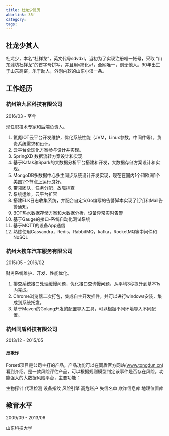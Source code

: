 ```yaml
---
title: 杜龙少简历
abbrlink: 35f
category:
tags:
---
```


## 杜龙少其人

杜龙少，本名“杜祥龙”，英文代号sdvdxl，当初为了实现注册唯一帐号，采取 “山东潍坊杜祥龙”的首字母拼写，并且用`v`简化`wf`，全网唯一，别无他人。90年出生于山东高密，乐于助人，外刚内软的山东小汉一条。

## 工作经历

### 杭州第九区科技有限公司

2016/03 - 至今

现任职技术专家和后端负责人。

1. 氦氪IOT云平台开发维护，优化系统性能（JVM，Linux参数，中间件等），负责系统需求和设计。
1. 云平台全球化方案参与设计并实现。
1. SpringXD 数据流转方案设计和实现
1. 基于Kafak和Spark的大数据分析平台搭建和开发，大数据存储方案设计和实现。
1. MongoDB多数据中心多主同步系统设计开发实现，现在在国内1个和欧洲1个美国2个节点上运行良好。
1. 带领团队，任务分配，故障排查
1. 系统运维，云平台扩容
1. 搭建ELK日志收集系统，并配合自定义Go编写的告警脚本实现了钉钉和Mail告警通知。
1. BOT热水数据存储方案和大数据分析，设备异常实时告警
1. 基于Gauge的接口-系统自动化测试系统
1. 基于MQTT的设备App通信
1. 熟练使用Cassandra，Redis，RabbitMQ，kafka，RocketMQ等中间件和NoSQL

### 杭州大搜车汽车服务有限公司

2015/05 - 2016/02

财务系统维护、开发、性能优化。

1. 排查系统接口处理缓慢问题，优化接口查询慢问题，从平均3秒提升到基本1s内完成。
1. Chrome浏览器二次打包，集成自主开发插件，并可以进行windows安装，集成到系统托盘。
1. 基于Maven的Golang开发的配置导入工具，可以根据不同环境导入不同配置。

### 杭州同盾科技有限公司

2013/12 - 2015/05


#### 反欺诈

Forseti项目是公司主打的产品，产品功能可以在同盾官方网站(www.tongdun.cn)看到介绍。是一款风险评估产品，可以根据规则模型判定该事件是否存在风险。功能强大的大数据风险平台，主要功能：

生物探针
代理检测
设备指纹
风险引擎
高危账户
失信名单
欺诈信息库
地理位置库

## 教育水平

2009/09 - 2013/06

山东科技大学

